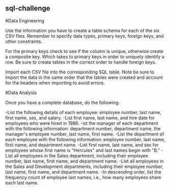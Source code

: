 ## sql-challenge

#Data Engineering


Use the information you have to create a table schema for each of the six CSV files. Remember to specify data types, primary keys, foreign keys, and other constraints.

For the primary keys check to see if the column is unique, otherwise create a composite key. Which takes to primary keys in order to uniquely identify a row.
Be sure to create tables in the correct order to handle foreign keys.



Import each CSV file into the corresponding SQL table. Note be sure to import the data in the same order that the tables were created and account for the headers when importing to avoid errors.



#Data Analysis

Once you have a complete database, do the following:

-List the following details of each employee: employee number, last name, first name, sex, and salary.
-List first name, last name, and hire date for employees who were hired in 1986.
-ist the manager of each department with the following information: department number, department name, the manager's employee number, last name, first name.
-List the department of each employee with the following information: employee number, last name, first name, and department name.
-List first name, last name, and sex for employees whose first name is "Hercules" and last names begin with "B."
-List all employees in the Sales department, including their employee number, last name, first name, and department name.
-List all employees in the Sales and Development departments, including their employee number, last name, first name, and department name.
-In descending order, list the frequency count of employee last names, i.e., how many employees share each last name.

